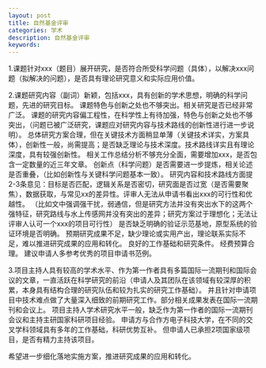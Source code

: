 ```yaml
---
layout: post
title: 自然基金评审
categories: 学术
description: 自然基金评审
keywords: 
---
```


1.课题针对xxx（题目）展开研究，是否符合所受科学问题（具体），以解决xxx问题（拟解决的问题），是否具有理论研究意义和实际应用价值。

2.课题研究内容（副词）新颖，包括xxx，具有创新的学术思想，明确的科学问题，先进的研究目标。
课题特色与创新之处也不够突出。相关研究是否已经非常广泛。
课题的研究内容偏工程性，在科学性上有待加强，特色与创新之处也不够突出，（问题已被广泛研究，课题应对研究内容与技术路线的创新性进行进一步说明）。
总体研究方案合理，但在关键技术方面稍显单薄（关键技术详实，方案具体），创新性一般，尚需提高；是否缺乏理论与技术深度。技术路线详实且有理论深度，具有较强创新性。
相关工作总结分析不够充分全面，需要增加xxx，是否包含一定数量的近三年文章。
创新点（科学问题）是否需要进一步提炼，相关论述是否重叠，（比如创新性与关键科学问题基本一致）。
研究内容和技术路线方面提2-3条意见：目标是否匹配，逻辑关系是否密切，研究面是否过宽（是否需要聚焦），数据获取，与常见xx的差异性。评审人无法从申请书看出xxx的可行性和优越性。
（比如文中强调强干扰，弱通信，但是研究方法并没有突出水下的这两个强特征，研究路线与水上传感网并没有突出的差异；研究方案过于理想化；无法让评审人认可一个xxx的项目可行性）
是否缺乏明确的验证示范基地，原型系统的验证环境是否明确。
预期研究成果不足，缺少理论或实用产出，理论联系实际不足，难以推进研究成果的应用和转化。 
良好的工作基础和研究条件。
经费预算合理。
建议申请人多参考优秀的项目申请书范例。

3.项目主持人具有较高的学术水平、作为第一作者具有多篇国际一流期刊和国际会议的文章，一直活跃在科学研究的前沿（申请人及其团队在该领域有较深厚的积累，本身具有结构合理的研究队伍和较为扎实的研究工作基础）。
并且针对申请项目中技术难点做了大量深入细致的前期研究工作。部分相关成果发表在国际一流期刊和会议上。
项目主持人学术研究水平一般，缺乏作为第一作者的国际一流期刊会议和主持主研国家科研项目经验。
申请方与合作方电子科技大学，在不同的交叉学科领域具有多年的工作基础，科研优势互补。
但申请人已承担2项国家级项目，是否有精力主持该项目。

希望进一步细化落地实施方案，推进研究成果的应用和转化。